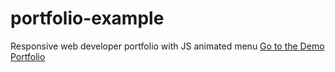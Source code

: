 # portfolio-example
Responsive web developer portfolio with JS animated menu 
<a href="https://dorkatzir.github.io/portfolio-example/" target="_blank">Go to the Demo Portfolio</a>
